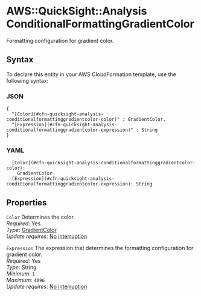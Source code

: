# AWS::QuickSight::Analysis ConditionalFormattingGradientColor<a name="aws-properties-quicksight-analysis-conditionalformattinggradientcolor"></a>

Formatting configuration for gradient color\.

## Syntax<a name="aws-properties-quicksight-analysis-conditionalformattinggradientcolor-syntax"></a>

To declare this entity in your AWS CloudFormation template, use the following syntax:

### JSON<a name="aws-properties-quicksight-analysis-conditionalformattinggradientcolor-syntax.json"></a>

```
{
  "[Color](#cfn-quicksight-analysis-conditionalformattinggradientcolor-color)" : GradientColor,
  "[Expression](#cfn-quicksight-analysis-conditionalformattinggradientcolor-expression)" : String
}
```

### YAML<a name="aws-properties-quicksight-analysis-conditionalformattinggradientcolor-syntax.yaml"></a>

```
  [Color](#cfn-quicksight-analysis-conditionalformattinggradientcolor-color): 
    GradientColor
  [Expression](#cfn-quicksight-analysis-conditionalformattinggradientcolor-expression): String
```

## Properties<a name="aws-properties-quicksight-analysis-conditionalformattinggradientcolor-properties"></a>

`Color`  <a name="cfn-quicksight-analysis-conditionalformattinggradientcolor-color"></a>
Determines the color\.  
*Required*: Yes  
*Type*: [GradientColor](aws-properties-quicksight-analysis-gradientcolor.md)  
*Update requires*: [No interruption](https://docs.aws.amazon.com/AWSCloudFormation/latest/UserGuide/using-cfn-updating-stacks-update-behaviors.html#update-no-interrupt)

`Expression`  <a name="cfn-quicksight-analysis-conditionalformattinggradientcolor-expression"></a>
The expression that determines the formatting configuration for gradient color\.  
*Required*: Yes  
*Type*: String  
*Minimum*: `1`  
*Maximum*: `4096`  
*Update requires*: [No interruption](https://docs.aws.amazon.com/AWSCloudFormation/latest/UserGuide/using-cfn-updating-stacks-update-behaviors.html#update-no-interrupt)